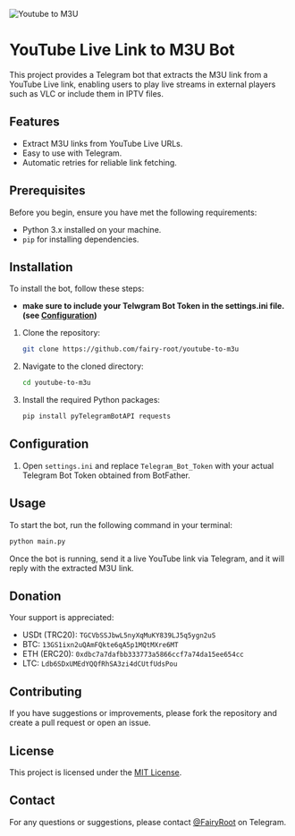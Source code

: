 ![Youtube to M3U](https://i.imgur.com/pCZ5vcS.jpg "YouTube to M3U")

# YouTube Live Link to M3U Bot

This project provides a Telegram bot that extracts the M3U link from a YouTube Live link, enabling users to play live streams in external players such as VLC or include them in IPTV files.

## Features

- Extract M3U links from YouTube Live URLs.
- Easy to use with Telegram.
- Automatic retries for reliable link fetching.

## Prerequisites

Before you begin, ensure you have met the following requirements:
- Python 3.x installed on your machine.
- `pip` for installing dependencies.

## Installation

To install the bot, follow these steps:

- **make sure to include your Telwgram Bot Token in the settings.ini file. (see [Configuration](#Configuration))**

1. Clone the repository:
   ```bash
   git clone https://github.com/fairy-root/youtube-to-m3u
   ```
2. Navigate to the cloned directory:
   ```bash
   cd youtube-to-m3u
   ```
3. Install the required Python packages:
   ```bash
   pip install pyTelegramBotAPI requests
   ```

## Configuration

1. Open `settings.ini` and replace `Telegram_Bot_Token` with your actual Telegram Bot Token obtained from BotFather.

## Usage

To start the bot, run the following command in your terminal:

```bash
python main.py
```

Once the bot is running, send it a live YouTube link via Telegram, and it will reply with the extracted M3U link.

## Donation

Your support is appreciated:

- USDt (TRC20): `TGCVbSSJbwL5nyXqMuKY839LJ5q5ygn2uS`
- BTC: `13GS1ixn2uQAmFQkte6qA5p1MQtMXre6MT`
- ETH (ERC20): `0xdbc7a7dafbb333773a5866ccf7a74da15ee654cc`
- LTC: `Ldb6SDxUMEdYQQfRhSA3zi4dCUtfUdsPou`


## Contributing

If you have suggestions or improvements, please fork the repository and create a pull request or open an issue.

## License

This project is licensed under the [MIT License](LICENSE).

## Contact

For any questions or suggestions, please contact [@FairyRoot](https://t.me/FairyRoot) on Telegram.
